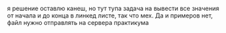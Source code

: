 я решение оставлю канеш, но тут тупа задача на вывести все значения от начала и до конца в линкед листе, так что мех. Да и примеров нет, файл нужно отправлять на сервера практикума